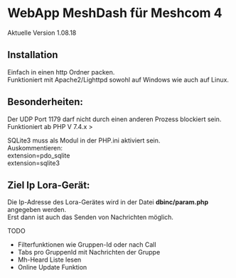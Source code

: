 WebApp MeshDash für Meshcom 4
=
Aktuelle Version 1.08.18


Installation
----------------
Einfach in einen http Ordner packen.  
Funktioniert mit Apache2/Lighttpd
sowohl auf Windows wie auch auf Linux.

Besonderheiten:
------------------
Der UDP Port 1179 darf nicht durch einen anderen Prozess blockiert sein.  
Funktioniert ab PHP V 7.4.x >

SQLite3 muss als Modul in der PHP.ini aktiviert sein.  
Auskommentieren:  
extension=pdo_sqlite  
extension=sqlite3

Ziel Ip Lora-Gerät:
--------------------
Die Ip-Adresse des Lora-Gerätes
wird in der Datei **dbinc/param.php**
angegeben werden.  
Erst dann ist auch das Senden von Nachrichten möglich.

TODO
- Filterfunktionen wie Gruppen-Id oder nach Call
- Tabs pro GruppenId mit Nachrichten der Gruppe
- Mh-Heard Liste lesen
- Online Update Funktion